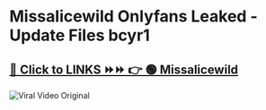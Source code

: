 
 # Missalicewild Onlyfans Leaked - Update Files bcyr1

## <h2><a href="https://clipsfans.com/Missalicewild&ref=git">🔗 Click to LINKS ⏩⏩ 👉 🟢 Missalicewild </a></h2>

<a href="https://clipsfans.com/Missalicewild&ref=git" rel="nofollow" data-target="animated-image.originalLink"><img src="https://i.ibb.co.com/xMMVF88/686577567.gif" alt="Viral Video Original" style="max-width: 100%; display: inline-block;" data-target="animated-image.originalImage"></a>

